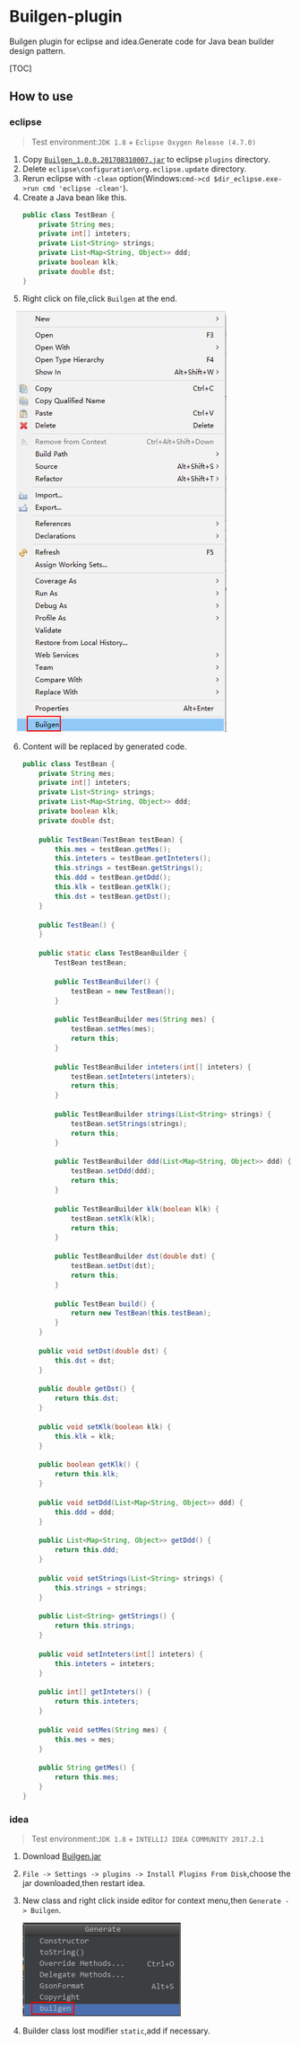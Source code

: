 # Builgen-plugin
Builgen plugin for eclipse and idea.Generate code for Java bean builder design pattern.

[TOC]

## How to use
### eclipse
> Test environment:`JDK 1.8` + `Eclipse Oxygen Release (4.7.0)`

1. Copy [`Builgen_1.0.0.201708310007.jar`](https://github.com/Vabshroo/Builgen-plugin/blob/master/eclipse/Builgen/Builgen_1.0.0.201708312118.jar) to eclipse `plugins` directory.
2. Delete `eclipse\configuration\org.eclipse.update` directory.
3. Rerun eclipse with `-clean` option(Windows:`cmd->cd $dir_eclipse.exe->run cmd 'eclipse -clean'`).
4. Create a Java bean like this.
    ```java
    public class TestBean {
        private String mes;
        private int[] inteters;
        private List<String> strings;
        private List<Map<String, Object>> ddd;
        private boolean klk;
        private double dst;
    }
    ```
5. Right click on file,click `Builgen` at the end.

    ![eclipse-rk](eclipse/Builgen/screenshot/eclipse-rk.png)
    
6. Content will be replaced by generated code.
    ```java
    public class TestBean {
        private String mes;
        private int[] inteters;
        private List<String> strings;
        private List<Map<String, Object>> ddd;
        private boolean klk;
        private double dst;

        public TestBean(TestBean testBean) {
            this.mes = testBean.getMes();
            this.inteters = testBean.getInteters();
            this.strings = testBean.getStrings();
            this.ddd = testBean.getDdd();
            this.klk = testBean.getKlk();
            this.dst = testBean.getDst();
        }

        public TestBean() {
        }

        public static class TestBeanBuilder {
            TestBean testBean;

            public TestBeanBuilder() {
                testBean = new TestBean();
            }

            public TestBeanBuilder mes(String mes) {
                testBean.setMes(mes);
                return this;
            }

            public TestBeanBuilder inteters(int[] inteters) {
                testBean.setInteters(inteters);
                return this;
            }

            public TestBeanBuilder strings(List<String> strings) {
                testBean.setStrings(strings);
                return this;
            }

            public TestBeanBuilder ddd(List<Map<String, Object>> ddd) {
                testBean.setDdd(ddd);
                return this;
            }

            public TestBeanBuilder klk(boolean klk) {
                testBean.setKlk(klk);
                return this;
            }

            public TestBeanBuilder dst(double dst) {
                testBean.setDst(dst);
                return this;
            }

            public TestBean build() {
                return new TestBean(this.testBean);
            }
        }

        public void setDst(double dst) {
            this.dst = dst;
        }

        public double getDst() {
            return this.dst;
        }

        public void setKlk(boolean klk) {
            this.klk = klk;
        }

        public boolean getKlk() {
            return this.klk;
        }

        public void setDdd(List<Map<String, Object>> ddd) {
            this.ddd = ddd;
        }

        public List<Map<String, Object>> getDdd() {
            return this.ddd;
        }

        public void setStrings(List<String> strings) {
            this.strings = strings;
        }

        public List<String> getStrings() {
            return this.strings;
        }

        public void setInteters(int[] inteters) {
            this.inteters = inteters;
        }

        public int[] getInteters() {
            return this.inteters;
        }

        public void setMes(String mes) {
            this.mes = mes;
        }

        public String getMes() {
            return this.mes;
        }
    }
    ```
### idea
> Test environment:`JDK 1.8` + `INTELLIJ IDEA COMMUNITY 2017.2.1`

1. Download [Builgen.jar](https://github.com/Vabshroo/Builgen-plugin/blob/master/idea/Builgen/Builgen.jar)
2. `File -> Settings -> plugins -> Install Plugins From Disk`,choose the jar downloaded,then restart idea.
3. New class and right click inside editor for context menu,then `Generate -> Builgen`.

    ![idea-rk](idea/Builgen/screenshot/idea-rk.png)
    
4. Builder class lost modifier `static`,add if necessary.
